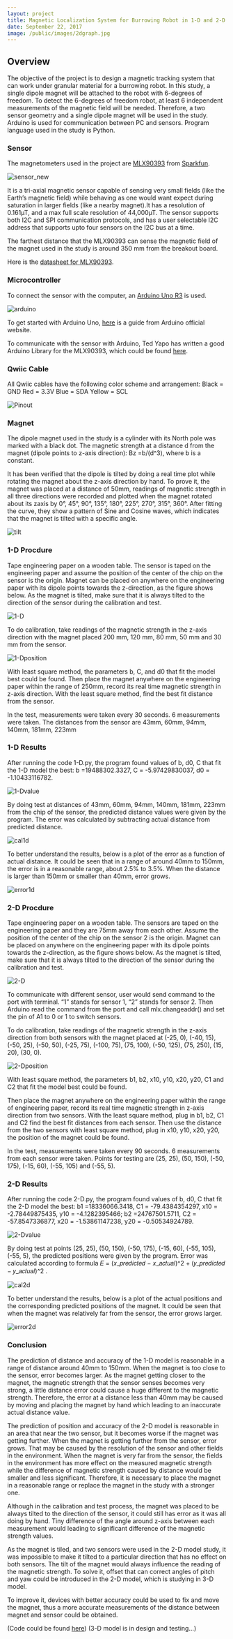 ```yaml
---
layout: project
title: Magnetic Localization System for Burrowing Robot in 1-D and 2-D
date: September 22, 2017
image: /public/images/2dgraph.jpg
---
```


## Overview
The objective of the project is to design a magnetic tracking system that can work under granular material for a burrowing robot. In this study, a single dipole magnet will be attached to the robot with 6-degrees of freedom. To detect the 6-degrees of freedom robot, at least 6 independent measurements of the magnetic field will be needed. Therefore, a two sensor geometry and a single dipole magnet will be used in the study. Arduino is used for communication between PC and sensors. Program language
used in the study is Python.

### Sensor
The magnetometers used in the project are [MLX90393](https://www.sparkfun.com/products/14294) from [Sparkfun](https://www.sparkfun.com/).

![sensor_new](/public/images/sensor_new.jpg)

 It is a tri-axial magnetic sensor capable of sensing very small fields (like the Earth’s magnetic field) while behaving as one would want expect during saturation in larger fields (like a nearby magnet).It has a resolution of 0.161µT, and a max full scale resolution of 44,000µT. The sensor supports both I2C and SPI communication protocols, and has a user selectable I2C address that supports upto four sensors on the I2C bus at a time.

The farthest distance that the MLX90393 can sense the magnetic field of the magnet used in the study is around 350 mm from the breakout board.

Here is the [datasheet for MLX90393](https://cdn.sparkfun.com/assets/learn_tutorials/5/7/7/MLX90393-Datasheet-Melexis.PDF).

### Microcontroller
To connect the sensor with the computer, an [Arduino Uno R3](https://www.arduino.cc/en/Main/ArduinoBoardUno) is used.

![arduino](/public/images/arduinouno.jpg)

To get started with Arduino Uno, [here](https://www.arduino.cc/en/Guide/HomePage) is a guide from Arduino official website.

To communicate with the sensor with Arduino, Ted Yapo has written a good Arduino Library for the MLX90393, which could be found [here](https://github.com/tedyapo/arduino-MLX90393).

### Qwiic Cable
All Qwiic cables have the following color scheme and arrangement:
Black = GND
Red = 3.3V
Blue = SDA
Yellow = SCL

![Pinout](/public/images/pinout.png)

### Magnet
The dipole magnet used in the study is a cylinder with its North pole was marked with a black dot. The magnetic strength at a distance d from the magnet (dipole points to z-axis direction):
Bz =b/(d^3), where b is a constant.

It has been verified that the dipole is tilted by doing a real time plot while rotating the magnet about the z-axis direction by hand. To prove it, the magnet was placed at a distance of 50mm, readings of magnetic strength in all three directions were recorded and plotted when the magnet rotated about its zaxis by 0°, 45°, 90°, 135°, 180°, 225°, 270°, 315°, 360°. After fitting the curve, they show a pattern of Sine and Cosine waves, which indicates that the magnet is tilted with a specific angle.

![tilt](/public/images/tilt.jpg)

### 1-D Procdure

Tape engineering paper on a wooden table. The sensor is taped on the engineering paper and assume the position of the center of the chip on the sensor is the origin. Magnet can be placed on anywhere on the engineering paper with its dipole points towards the z-direction, as the figure shows below. As the magnet is tilted, make sure that it is always tilted to the direction of the sensor during the calibration and test.

![1-D](/public/images/1-D.jpg)

To do calibration, take readings of the magnetic strength in the z-axis direction with the magnet placed 200 mm, 120 mm, 80 mm, 50 mm and 30 mm from the sensor.

![1-Dposition](/public/images/1-Dposition.jpg)

With least square method, the parameters b, C, and d0 that fit the model best could be found. Then place the magnet anywhere on the engineering paper within the range of 250mm, record its real time magnetic strength in z-axis direction. With the least square method, find the best fit distance from the sensor.

In the test, measurements were taken every 30 seconds. 6 measurements were taken. The distances from the sensor are 43mm, 60mm, 94mm, 140mm, 181mm, 223mm

### 1-D Results
After running the code 1-D.py, the program found values of b, d0, C that fit the 1-D model the best: b =19488302.3327, C = -5.97429830037, d0 = -1.10433116782.

![1-Dvalue](/public/images/1-Dvalue.jpg)

By doing test at distances of 43mm, 60mm, 94mm, 140mm, 181mm, 223mm from the chip of the sensor, the predicted distance values were given by the program. The error was calculated by subtracting actual distance from predicted distance.

![cal1d](/public/images/cal1d.png)

To better understand the results, below is a plot of the error as a function of actual distance. It could be seen that in a range of around 40mm to 150mm, the error is in a reasonable range, about 2.5% to 3.5%. When the distance is larger than 150mm or smaller than 40mm, error grows.

![error1d](/public/images/error1d.png)

### 2-D Procdure

Tape engineering paper on a wooden table. The sensors are taped on the engineering paper and they are 75mm away from each other. Assume the position of the center of the chip on the sensor 2 is the origin. Magnet can be placed on anywhere on the engineering paper with its dipole points towards the z-direction, as the figure shows below. As the magnet is tilted, make sure that it is always tilted to the direction of the sensor during the calibration and test.

![2-D](/public/images/2-D.jpg)

To communicate with different sensor, user would send command to the port with terminal. “1” stands for sensor 1, “2” stands for sensor 2. Then Arduino read the command from the port and call mlx.changeaddr() and set the pin of A1 to 0 or 1 to switch sensors.

To do calibration, take readings of the magnetic strength in the z-axis direction from both sensors with the magnet placed at (-25, 0), (-40, 15), (-50, 25), (-50, 50), (-25, 75), (-100, 75), (75, 100), (-50, 125), (75, 250), (15, 20), (30, 0).

![2-Dposition](/public/images/2-Dposition.png)

With least square method, the parameters b1, b2, x10, y10, x20, y20, C1 and C2 that fit the model best could be found.

Then place the magnet anywhere on the engineering paper within the range of engineering paper, record its real time magnetic strength in z-axis direction from two sensors. With the least square method, plug in b1, b2, C1 and C2 find the best fit distances from each sensor. Then use the distance from the two sensors with least square method, plug in x10, y10, x20, y20, the
position of the magnet could be found.

In the test, measurements were taken every 90 seconds. 6 measurements from each sensor were taken. Points for testing are (25, 25), (50, 150), (-50, 175), (-15, 60), (-55, 105) and (-55, 5).

### 2-D Results
After running the code 2-D.py, the program found values of b, d0, C that fit the 2-D model the best: b1 =18336066.3418, C1 = -79.4384354297, x10 = -2.78449875435, y10 = -4.1282395466; b2 =24767501.5711, C2 = -57.8547336877, x20 = -1.53861147238, y20 = -0.50534924789.

![2-Dvalue](/public/images/2-Dvalue.jpg)

By doing test at points (25, 25), (50, 150), (-50, 175), (-15, 60), (-55, 105), (-55, 5), the predicted positions were given by the program. Error was calculated according to formula 𝐸 = (𝑥_𝑝𝑟𝑒𝑑𝑖𝑐𝑡𝑒𝑑 − 𝑥_𝑎𝑐𝑡𝑢𝑎𝑙)^2 + (𝑦_𝑝𝑟𝑒𝑑𝑖𝑐𝑡𝑒𝑑 − 𝑦_𝑎𝑐𝑡𝑢𝑎𝑙)^2
.

![cal2d](/public/images/cal2d.png)

To better understand the results, below is a plot of the actual positions and the corresponding predicted positions of the magnet. It could be seen that when the magnet was relatively far from the sensor, the error grows larger.

![error2d](/public/images/error2d.png)

### Conclusion
The prediction of distance and accuracy of the 1-D model is reasonable in a range of distance around 40mm to 150mm. When the magnet is too close to the sensor, error becomes larger. As the magnet getting closer to the magnet, the magnetic strength that the sensor senses becomes very strong, a little distance error could cause a huge different to the magnetic strength. Therefore, the error at a distance less than 40mm may be caused by moving and placing the magnet by hand which leading to an inaccurate actual distance value.

The prediction of position and accuracy of the 2-D model is reasonable in an area that near the two sensor, but it becomes worse if the magnet was getting further. When the magnet is getting further from the sensor, error grows. That may be caused by the resolution of the sensor and other fields in the environment. When the magnet is very far from the sensor, the fields in the environment has more effect on the measured magnetic strength while the difference of magnetic strength caused by distance would be smaller and less significant. Therefore, it is necessary to place the magnet in a reasonable range or replace the magnet in the study with a stronger one.

Although in the calibration and test process, the magnet was placed to be always tilted to the direction of the sensor, it could still has error as it was all doing by hand.  Tiny difference of the angle around z-axis between each measurement would leading to significant difference of the magnetic strength values.

As the magnet is tiled, and two sensors were used in the 2-D model study, it was impossible to make it tilted to a particular direction that has no effect on both sensors. The tilt of the magnet would always influence the reading of the magnetic strength. To solve it, offset that can correct angles of pitch and yaw could be introduced in the 2-D model, which is studying in 3-D model.

To improve it, devices with better accuracy could be used to fix and move the magnet, thus a more accurate measurements of the distance between magnet and sensor could be obtained.

(Code could be found [here](https://github.com/WeiyuanDeng/MagneticTrackingSystem))
(3-D model is in design and testing...)
